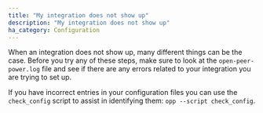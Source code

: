 ```yaml
---
title: "My integration does not show up"
description: "My integration does not show up"
ha_category: Configuration
---
```


When an integration does not show up, many different things can be the case. Before you try any of these steps, make sure to look at the `open-peer-power.log` file and see if there are any errors related to your integration you are trying to set up.

If you have incorrect entries in your configuration files you can use the `check_config` script to assist in identifying them: `opp --script check_config`.
